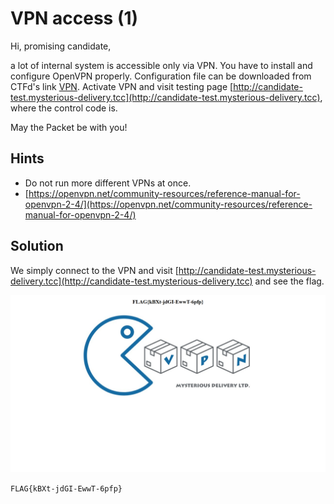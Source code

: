 # VPN access (1)

Hi, promising candidate,

a lot of internal system is accessible only via VPN. You have to install and configure OpenVPN properly. Configuration file can be downloaded from CTFd's link [VPN](https://thecatch.cz/vpn). Activate VPN and visit testing page [http://candidate-test.mysterious-delivery.tcc](http://candidate-test.mysterious-delivery.tcc), where the control code is.

May the Packet be with you!

## Hints

- Do not run more different VPNs at once.
- [https://openvpn.net/community-resources/reference-manual-for-openvpn-2-4/](https://openvpn.net/community-resources/reference-manual-for-openvpn-2-4/)

## Solution

We simply connect to the VPN and visit [http://candidate-test.mysterious-delivery.tcc](http://candidate-test.mysterious-delivery.tcc) and see the flag.

![image of the website](website.png)

`FLAG{kBXt-jdGI-EwwT-6pfp}`
